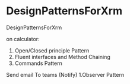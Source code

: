 # DesignPatternsForXrm
DesignPatternsForXrm

on calculator:
1. Open/Closed principle Pattern
2. Fluent interfaces and Method Chaining 
3. Commands Pattern


Send email To teams (Notify)
1.Observer Pattern


